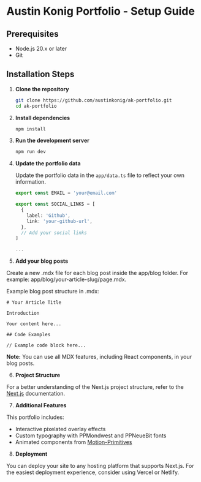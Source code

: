 # Austin Konig Portfolio - Setup Guide

## Prerequisites

- Node.js 20.x or later
- Git

## Installation Steps

1. **Clone the repository**

   ```bash
   git clone https://github.com/austinkonig/ak-portfolio.git
   cd ak-portfolio
   ```

2. **Install dependencies**

   ```bash
   npm install
   ```

3. **Run the development server**

   ```bash
   npm run dev
   ```

4. **Update the portfolio data**

   Update the portfolio data in the `app/data.ts` file to reflect your own information.

   ```ts
   export const EMAIL = 'your@email.com'

   export const SOCIAL_LINKS = [
     {
       label: 'Github',
       link: 'your-github-url',
     },
     // Add your social links
   ]

   ...
   ```

5. **Add your blog posts**

Create a new .mdx file for each blog post inside the app/blog folder. For example:
app/blog/your-article-slug/page.mdx.

Example blog post structure in .mdx:

```mdx
# Your Article Title

Introduction

Your content here...

## Code Examples

// Example code block here...
```

**Note:** You can use all MDX features, including React components, in your blog posts.

6. **Project Structure**

For a better understanding of the Next.js project structure, refer to the [Next.js](https://nextjs.org/docs/app/getting-started/project-structure) documentation.

7. **Additional Features**

This portfolio includes:
- Interactive pixelated overlay effects
- Custom typography with PPMondwest and PPNeueBit fonts
- Animated components from [Motion-Primitives](https://motion-primitives.com/)

8. **Deployment**

You can deploy your site to any hosting platform that supports Next.js. For the easiest deployment experience, consider using Vercel or Netlify.
